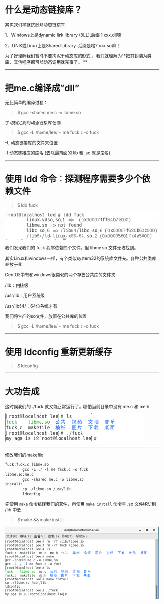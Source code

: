 # 什么是动态链接库？

其实我们早就接触过动态链接库

1、Windows上是dynamic   link   library \(DLL\),后缀？xxx.dll嘛！

2、UNIX或Linux上是Shared   Library .后缀是啥? xxx.so嘛！

为了好理解我们暂时不要拘泥于动态库的形式 ，我们就理解为**把其封装为类库，其他程序都可以动态调用就完事了。    **

---

# 把me.c编译成”dll”

无比简单的编译过程：

> $ gcc -shared me.c -o libme.so

手动指定我的动态链接库在哪

> $ gcc -L /home/lee/ -l me fuck.c -o fuck

-L 动态链接库的文件夹位置

-l 动态链接库的库名 \(去除最前面的 lib 和 .so 就是库名\)

---

# 使用 ldd 命令：探测程序需要多少个依赖文件

> $ ldd fuck

![](/assets/asda566745yjb.png)

我们发现我们的 fuck 程序依赖四个文件，但 libme.so 文件无法找到。

其实Linux和windows一样，有个类似system32的系统库文件夹。各种公共类库都放于此

CentOS中有和windows很类似的两个存放公共库的文件夹

/lib：内核级

/usr/lib：用户系统级

/usr/lib64/：64位系统才有

我们将生产的so文件，放置在公共库的位置

> $ gcc -L /home/lee/ -l me fuck.c -o fuck

---

# 使用 ldconfig 重新更新缓存

> $ ldconfig

---

# 大功告成

这时候我们的 ./fuck 就又能正常运行了。哪怕当前目录中没有 me.c 和 me.h

![](/assets/1231253412834812544124381243.png)

---

修改我们的makefile

```
fuck:fuck.c libme.so
        gcc -L ./ -l me fuck.c -o fuck
libme.so:me.c
        gcc -shared me.c -o libme.so
install:
        cp ./libme.so /usr/lib
        ldconfig
```

先使用 `make` 命令编译我们的软件，再使用 `make install` 命令将 .so 文件移动到 /lib 中去

> $ make && make install



![](/assets/asdasdasd45456456525234234234234234234234.png)

